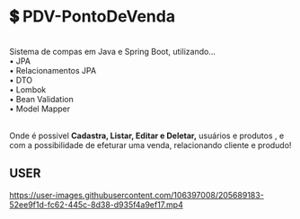 # :heavy_dollar_sign: PDV-PontoDeVenda
<br>
Sistema de compas em Java e Spring Boot, utilizando... <br>
• JPA <br>
• Relacionamentos JPA <br>
• DTO <br>
• Lombok <br>
• Bean Validation <br>
• Model Mapper <br><br>

Onde é possivel <b> Cadastra, Listar, Editar e Deletar,</b> usuários e produtos , e com a possibilidade de efeturar uma venda, relacionando cliente e produdo! 

## USER 


https://user-images.githubusercontent.com/106397008/205689183-52ee9f1d-fc62-445c-8d38-d935f4a9ef17.mp4


